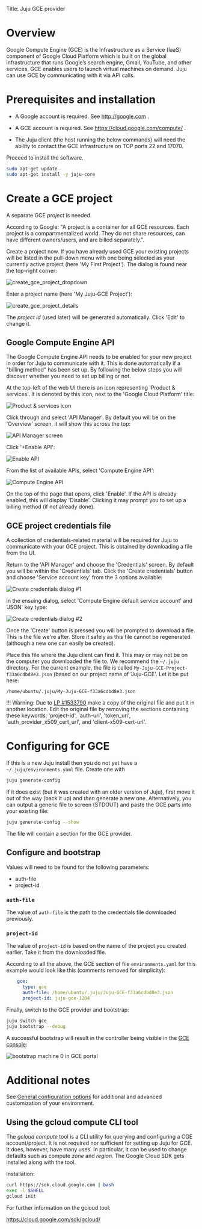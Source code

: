 Title: Juju GCE provider


# Overview

Google Compute Engine (GCE) is the Infrastructure as a Service (IaaS) component
of Google Cloud Platform which is built on the global infrastructure that runs
Google’s search engine, Gmail, YouTube, and other services. GCE enables users to
launch virtual machines on demand. Juju can use GCE by communicating with it
via API calls.


# Prerequisites and installation

 - A Google account is required. See http://google.com .

 - A GCE account is required. See https://cloud.google.com/compute/ .

 - The Juju client (the host running the below commands) will need the ability
   to contact the GCE infrastructure on TCP ports 22 and 17070.

Proceed to install the software.

```bash
sudo apt-get update
sudo apt-get install -y juju-core
```


# Create a GCE project

A separate GCE *project* is needed.

According to Google: "A project is a container for all GCE resources. Each
project is a compartmentalized world. They do not share resources, can have
different owners/users, and are billed separately.".

Create a project now. If you have already used GCE your existing projects will
be listed in the pull-down menu with one being selected as your currently
active project (here 'My First Project'). The dialog is found near the
top-right corner:

![create_gce_project_dropdown](./media/config-gce-new_project_dropdown.png)

Enter a project name (here 'My Juju-GCE Project'):

![create_gce_project_details](./media/config-gce-first_project_create.png)

The *project id* (used later) will be generated automatically. Click 'Edit'
to change it.


## Google Compute Engine API

The Google Compute Engine API needs to be enabled for your new project in order
for Juju to communicate with it. This is done automatically if a "billing
method" has been set up. By following the below steps you will discover whether
you need to set up billing or not.

At the top-left of the web UI there is an icon representing 'Product &
services'. It is denoted by this icon, next to the 'Google Cloud Platform'
title:

![Product & services icon](./media/config-gce-product_services_icon.png)

Click through and select 'API Manager'. By default you will be on the 'Overview'
screen, it will show this across the top:

![API Manager screen](./media/config-gce-api_manager.png)

Click '+Enable API':

![Enable API](./media/config-gce-enable-api.png)

From the list of available APIs, select 'Compute Engine API':

![Compute Engine API](./media/config-gce-api_manager_compute_enabled.png)

On the top of the page that opens, click 'Enable'. If the API is already
enabled, this will display 'Disable'. Clicking it may prompt you to set up a
billing method (if not already done).


## GCE project credentials file

A collection of credentials-related material will be required for Juju to
communicate with your GCE project. This is obtained by downloading a file from
the UI.

Return to the 'API Manager' and choose the 'Credentials' screen. By default you
will be within the 'Credentials' tab. Click the 'Create credentials' button and
choose 'Service account key' from the 3 options available:

![Create credentials dialog #1](./media/config-gce-api_manager_create_credentials-1.png)

In the ensuing dialog, select 'Compute Engine default service account' and 'JSON'
key type:

![Create credentials dialog #2](./media/config-gce-api_manager_create_credentials-2.png)

Once the 'Create' button is pressed you will be prompted to download a file.
This is the file we're after. Store it safely as this file cannot be
regenerated (although a new one can easily be created).

Place this file where the Juju client can find it. This may or may not be on
the computer you downloaded the file to. We recommend the `~/.juju` directory.
For the current example, the file is called `My-Juju-GCE-Project-f33a6cdbd8e3.json` (based
on our project name of 'Juju-GCE'. Let it be put here:

`/home/ubuntu/.juju/My-Juju-GCE-f33a6cdbd8e3.json`

!!! Warning: Due to
[LP #1533790](https://bugs.launchpad.net/juju-core/+bug/1533790) make a copy of
the original file and put it in another location. Edit the original file by
removing the sections containing these keywords: 'project-id', 'auth-uri',
'token_uri', 'auth_provider_x509_cert_url', and 'client-x509-cert-url'.


# Configuring for GCE

If this is a new Juju install then you do not yet have a
`~/.juju/environments.yaml` file. Create one with

```bash
juju generate-config
```

If it does exist (but it was created with an older version of Juju), first move
it out of the way (back it up) and *then* generate a new one. Alternatively,
you can output a generic file to screen (STDOUT) and paste the GCE parts into
your existing file:

```bash
juju generate-config --show
```

The file will contain a section for the GCE provider.


## Configure and bootstrap

Values will need to be found for the following parameters:

 - auth-file
 - project-id

### `auth-file`

The value of `auth-file` is the path to the credentials file downloaded
previously.

### `project-id`

The value of `project-id` is based on the name of the project you created earlier.
Take it from the downloaded file.

According to all the above, the GCE section of file `environments.yaml` for
this example would look like this (comments removed for simplicity):

```yaml
    gce:
      type: gce
      auth-file: /home/ubuntu/.juju/Juju-GCE-f33a6cdbd8e3.json
      project-id: juju-gce-1204
```

Finally, switch to the GCE provider and bootstrap:

```bash
juju switch gce
juju bootstrap --debug
```

A successful bootstrap will result in the controller being visible in the
[GCE console](https://console.cloud.google.com/compute):

![bootstrap machine 0 in GCE portal](./media/config-gce-gce_portal-machine_0.png)


# Additional notes

See [General configuration options][config]
for additional and advanced customization of your environment.


## Using the gcloud compute CLI tool

The *gcloud compute* tool is a CLI utility for querying and configuring a CGE
account/project. It is not required nor sufficient for setting up Juju for GCE.
It does, however, have many uses. In particular, it can be used to change
defaults such as compute *zone* and *region*. The Google Cloud SDK gets installed
along with the tool.

Installation:

```bash
curl https://sdk.cloud.google.com | bash
exec -l $SHELL
gcloud init
```

For further information on the gcloud tool:

https://cloud.google.com/sdk/gcloud/

[config]: ./config-general
